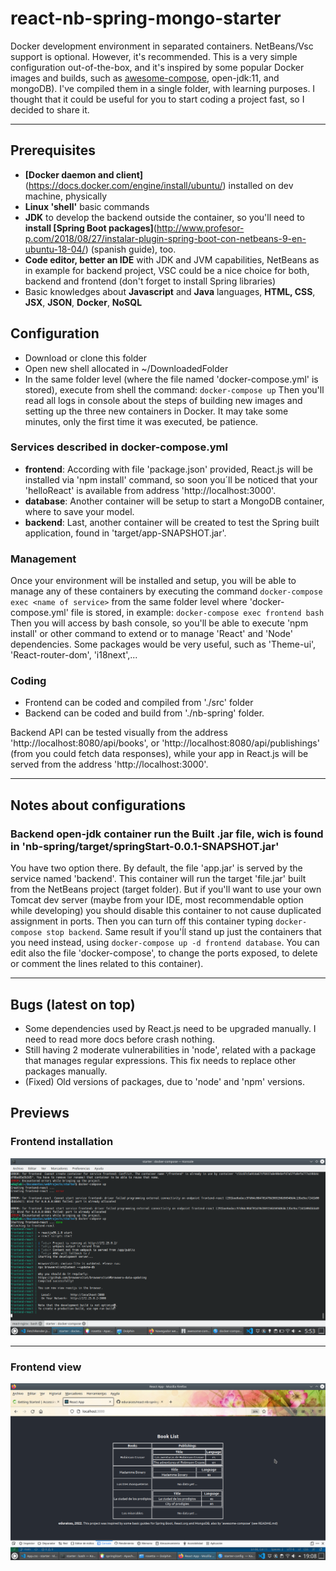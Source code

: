 # react-nb-spring-mongo-starter
Docker development environment in separated containers. NetBeans/Vsc support is optional. However, it's recommended. This is a very simple configuration out-of-the-box, and it's inspired by some popular Docker images and builds, such as [awesome-compose](https://github.com/docker/awesome-compose), open-jdk:11, and mongoDB). I've compiled them in a single folder, with learning purposes. I thought that it could be useful for you to start coding a project fast, so I decided to share it.

***

## Prerequisites

* **[Docker daemon and client]**(https://docs.docker.com/engine/install/ubuntu/) installed on dev machine, physically
* **Linux 'shell'** basic commands
* **JDK** to develop the backend outside the container, so you'll need to **install [Spring Boot packages]**(http://www.profesor-p.com/2018/08/27/instalar-plugin-spring-boot-con-netbeans-9-en-ubuntu-18-04/) (spanish guide), too.
* **Code editor, better an IDE** with JDK and JVM capabilities, NetBeans as in example for backend project, VSC could be a nice choice for both, backend and frontend (don't forget to install Spring libraries)
* Basic knowledges about **Javascript** and **Java** languages, **HTML, CSS**, **JSX**, **JSON**, **Docker**, **NoSQL** 

## Configuration

* Download or clone this folder
* Open new shell allocated in ~/DownloadedFolder
* In the same folder level (where the file named 'docker-compose.yml' is stored), execute from shell the command:
` docker-compose up `
Then you'll read all logs in console about  the steps of building new images and setting up the three new containers in Docker. It may take some minutes, only the first time it was executed, be patience.

### Services described in docker-compose.yml

* **frontend**: According with file 'package.json' provided, React.js will be installed via 'npm install' command, so soon you´ll be noticed that your 'helloReact' is available from address 'http://localhost:3000'.
* **database**: Another container will be setup to start a MongoDB container, where to save your model.
* **backend**: Last, another container will be created to test the Spring built application, found in 'target/app-SNAPSHOT.jar'.

### Management

Once your environment will be installed and setup, you will be able to manage any of these containers by executing the command `docker-compose exec <name of service>` from the same folder level where 'docker-compose.yml' file is stored, in example: 
` docker-compose exec frontend bash `
Then you will access by bash console, so you'll be able to execute 'npm install' or other command to extend or to manage 'React' and 'Node' dependencies. Some packages would be very useful, such as 'Theme-ui', 'React-router-dom', 'i18next',... 

### Coding

* Frontend can be coded and compiled from './src' folder
* Backend can be coded and build from './nb-spring' folder.

Backend API can be tested visually from the address 'http://localhost:8080/api/books', or 'http://localhost:8080/api/publishings' (from you could fetch data responses), while your app in React.js will be served from the address 'http://localhost:3000'.

***
## Notes about configurations

### Backend open-jdk container run the Built .jar file, wich is found in 'nb-spring/target/springStart-0.0.1-SNAPSHOT.jar'

You have two option there. By default, the file 'app.jar' is served by the service named 'backend'. This container will run the target 'file.jar' built from the NetBeans project (target folder). But if you'll want to use your own Tomcat dev server (maybe from your IDE, most recommendable option while developing) you should disable this container to not cause duplicated assignment in ports. Then you can turn off this container typing `docker-compose stop backend`. Same result if you'ĺl stand up just the containers that you need instead, using `docker-compose up -d frontend database`. You can edit also the file 'docker-compose', to change the ports exposed, to delete or comment the lines related to this container).

***
## Bugs (latest on top)

* Some dependencies used by React.js need to be upgraded manually. I need to read more docs before crash nothing.
* Still having 2 moderate vulnerabilities in 'node', related with a package that manages regular expressions. This fix needs to replace other packages manually.
* (Fixed) Old versions of packages, due to 'node' and 'npm' versions.

## Previews

### Frontend installation

![Installation preview](react-container.png)

***

### Frontend view

![Frontend preview](frontend-preview.png)
